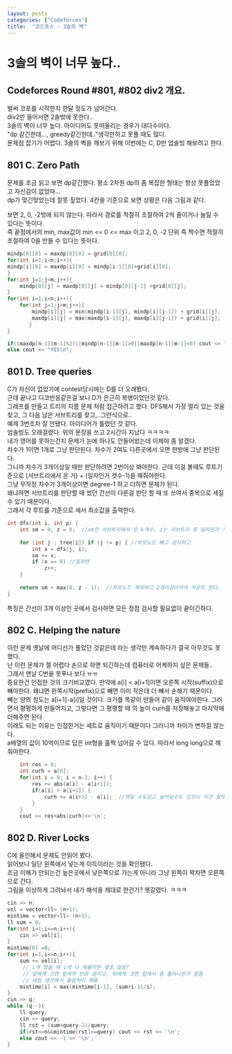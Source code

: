 ```yaml
---
layout: posts
categories: ["Codeforces"]
title:  "코드포스 - 3솔의 벽"
---
```


3솔의 벽이 너무 높다..
===============================

## Codeforces Round #801, #802 div2 개요.  
벌써 코포를 시작한지 한달 정도가 넘어간다.    
div2만 들어서면 2솔밖에 못한다..    
3솔의 벽이 너무 높다. 아이디어도 못떠올리는 경우가 대다수이다.    
"dp 같긴한데..., greedy같긴한데.."생각만하고 못풀 때도 많다.     
문제점 잡기가 어렵다. 3솔의 벽을 깨보기 위해 이번에는 C, D만 업솔빙 해보려고 한다.    

## 801 C. Zero Path
문제를 조금 읽고 보면 dp같긴했다. 평소 2차원 dp의 좀 복잡한 형태는 항상 못풀었었고 자신감이 없었따...  
dp가 맞긴맞았는데 잘못 짚었다. 4칸을 기준으로 보면 상황은 다음 그림과 같다.    

보면 2, 0, -2밖에 되지 않는다. 따라서 경로를 적절히 조절하여 2씩 줄이거나 늘릴 수 있다는 뜻이다.    
즉 끝점에서의 min, max값이 min <= 0 <= max 이고 2, 0, -2 단위 즉 짝수면 적절히 조절하여 0을 만들 수 있다는 뜻이다.    

``` cpp
mindp[0][0] = maxdp[0][0] = grid[0][0];
for(int i=1;i<n;i++){
mindp[i][0] = maxdp[i][0] = mindp[i-1][0]+grid[i][0];
}
for(int j=1;j<m;j++){
    mindp[0][j] = maxdp[0][j] = mindp[0][j-1] +grid[0][j];
}
for(int i=1;i<n;i++){
    for(int j=1;j<m;j++){
        mindp[i][j] = min(mindp[i-1][j], mindp[i][j-1]) + grid[i][j];
        maxdp[i][j] = max(maxdp[i-1][j], maxdp[i][j-1]) + grid[i][j];
       }
}   

if((maxdp[n-1][m-1]%2)||mindp[n-1][m-1]>0||maxdp[n-1][m-1]<0) cout << "NO\n"; 
else cout << "YES\n";
```

## 801 D. Tree queries
C가 자신이 없었기에 contest당시에는 D를 더 오래봤다.    
근데 끝나고 디코반응같은걸 보니 D가 은근히 복병이었던것 같다.    
그래프를 만들고 트리의 지름 문제 처럼 접근하려고 했다. DFS해서 가장 멀리 있는 것을 찾고, 그 다음 남은 서브트리를 찾고,..그런식으로..    
예제 3번조차 잘 안됐다. 아이디어가 틀렸던 것 같다.    
업솔빙도 오래걸렸다. 위의 문장을 쓰고 2시간이 지났다 ㅋㅋㅋㅋ     
내가 영어를 못하는건지 문제가 눈에 하나도 안들어왔는데 이제야 좀 알겠다.    
차수가 1이면 1개로 그냥 판단된다. 차수가 2여도 다른곳에서 오면 한방에 그냥 판단된다.    
그니까 차수가 3개이상일 때만 판단하려면 2번이상 봐야한다. 근데 이걸 볼때도 루트기준으로 (서브트리에서 온 거) + (일자인거 갯수-1)을 해줘야한다.    
그냥 무작정 차수가 3개이상이면 degree-1 하고 더하면 문제가 된다.   
왜냐하면 서브트리를 판단할 때 썼던 간선이 다른걸 판단 할 때 또 쓰여서 중복으로 세질 수 있기 때문이다.    
그래서 각 루트를 기준으로 세서 최소값을 출력한다.    
```cpp
int dfs(int i, int p) {
    int sm = 0, z = 0;  //sm은 서브트리에서 온 k개수, z는 서브트리 중 일자인거 개수이다
    
    for (int j : tree[i]) if (j != p) { //부모노드 빼고 검사하고
        int x = dfs(j, i);
        sm += x;
        if (x == 0) //일자면
            z++;
    }
    
    return sm + max(0, z - 1);  //부모노드 제외하고 2개이상이어야 카운트 된다.
}

```
특징은 간선이 3개 이상인 곳에서 검사하면 모든 정점 검사할 필요없이 끝이긴하다.    

## 802 C. Helping the nature
이런 문제 옛날에 어디선가 풀었던 것같은데 라는 생각만 계속하다가 결국 아무것도 못했다.    
난 이런 문제가 젤 어렵다 손으로 하면 되긴하는데 컴퓨터로 어케하지 싶은 문제들..      
그래서 맨날 C번을 못푸나 보다 ㅠㅠ     
중요한건 인접한 것의 크기비교였다. 만약에 a[i] < a[i+1]이면 오른쪽 시작(suffix)으로 빼야한다. 왜냐면 왼쪽시작(prefix)으로 빼면 이미 작은데 더 빼서 손해기 때문이다.    
빼는 양의 정도는 a[i+1]-a[i]일 것이다. 크기를 똑같이 만들어 같이 움직여야한다.   그러면서 평평하게 만들어지고, 그렇다면 그 평평할 때 의  높이 curh를 저장해놓고 마지막에 더해주면 된다.    
이래도 되는 이유는 인접한거는 세트로 움직이기 때문이다 그러니까 차이가 변하질 않는다.     
a배열의 값이 10억이므로 답은 int형을 훌쩍 넘어갈 수 있다. 따라서 long long으로 해줘야한다.     
```cpp
    int res = 0;
    int curh = a[0];
    for(int i = 0; i < n-1; i++) {
        res += abs(a[i] - a[i+1]);
        if(a[i] > a[i+1]) {
            curh += a[i+1] - a[i];  //깎일 수도있고 늘어날수도 있으니 이건 절댓값 안붙여
        }
    }
    cout << res+abs(curh)<<'\n';
```


## 802 D. River Locks
C에 올인해서 문제도 안읽어 봤다.    
읽어보니 일단 왼쪽에서 넣는게 이득이라는 것을 확인됐다.     
조금 이해가 안되는건 높은곳에서 낮은쪽으로 가는게 아니라 그냥 왼쪽이 꽉차면 오른쪽으로 간다.    
그림을 이상하게 그려놔서 내가 해석을 제대로 한건가? 헷갈렸다. ㅋㅋㅋ    
```cpp
cin >> n;
vol = vector<ll> (n+1);
mintime = vector<ll> (n+1);
ll sum = 0;
for(int i=1;i<=n;i++){
    cin >> vol[i];
}
mintime[0] =0;   
for(int i=1;i<=n;i++){
    sum += vol[i];
     // i개 썼을 떄 i개 다 채울라면 몇초 걸림? 
     // 앞에께 크면 앞에꺼 만큼 걸리고, 뒤에께 크면 앞에서 좀 흘러나온거 받음
     // 내림 생각해서 올림처리 해줌
    mintime[i] = max(mintime[i-1], (sum+i-1)/i);   
}
cin >> q;
while (q--){
    ll query;
    cin >> query;
    ll rst = (sum+query-1)/query;
    if(rst<=n&&mintime[rst]<=query) cout << rst << '\n';
    else cout << -1 << '\n';
}
```
